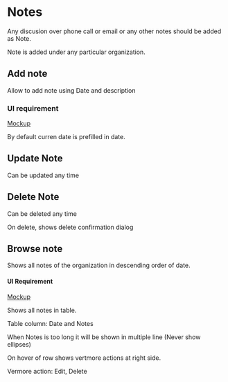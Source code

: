 # Notes

Any discusion over phone call or email or any other notes should be added as Note.

Note is added under any particular organization. 

## Add note

Allow to add note using Date and description

### UI requirement

[Mockup](https://drive.google.com/file/d/1x5DjLfH8YNjw8LtBq4_1Bh3dUPeMkxUt/view)

By default curren date is prefilled in date.

## Update Note

Can be updated any time

## Delete Note

Can be deleted any time

On delete, shows delete confirmation dialog

## Browse note

Shows all notes of the organization in descending order of date.

#### UI Requirement

[Mockup](https://drive.google.com/file/d/1thFLiEB8wFwQbsHV6OZU_PGqnAyHIe-w/view)

Shows all notes in table.

Table column: Date and Notes

When Notes is too long it will be shown in multiple line (Never show ellipses)

On hover of row shows vertmore actions at right side. 

Vermore action: Edit, Delete

